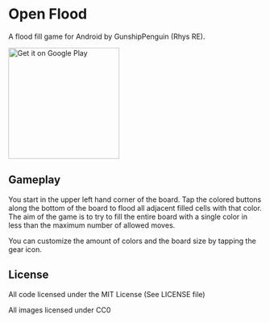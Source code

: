 # Open Flood

A flood fill game for Android by GunshipPenguin (Rhys RE).

<a href="https://play.google.com/store/apps/details?id=com.gunshippenguin.openflood">
    <img alt="Get it on Google Play" src="https://play.google.com/intl/en_us/badges/images/apps/en-play-badge.png" width="220"/>
</a>

## Gameplay

You start in the upper left hand corner of the board. Tap the colored buttons along the
bottom of the board to flood all adjacent filled cells with that color. The aim of the game
is to try to fill the entire board with a single color in less than the maximum number of
allowed moves.

You can customize the amount of colors and the board size by tapping the gear icon.

## License

All code licensed under the MIT License (See LICENSE file)

All images licensed under CC0
